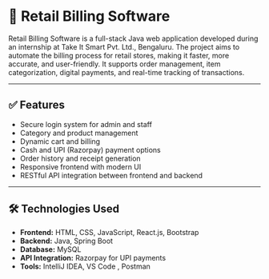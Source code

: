 
# 🧾 Retail Billing Software

Retail Billing Software is a full-stack Java web application developed during an internship at Take It Smart Pvt. Ltd., Bengaluru. The project aims to automate the billing process for retail stores, making it faster, more accurate, and user-friendly. It supports order management, item categorization, digital payments, and real-time tracking of transactions.

---

## ✅ Features

- Secure login system for admin and staff
- Category and product management
- Dynamic cart and billing
- Cash and UPI (Razorpay) payment options
- Order history and receipt generation
- Responsive frontend with modern UI
- RESTful API integration between frontend and backend

---

## 🛠️ Technologies Used

- **Frontend:** HTML, CSS, JavaScript, React.js, Bootstrap
- **Backend:** Java, Spring Boot
- **Database:** MySQL
- **API Integration:** Razorpay for UPI payments
- **Tools:** IntelliJ IDEA, VS Code , Postman

